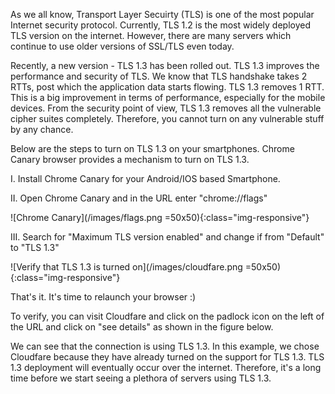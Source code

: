 As we all know, Transport Layer Secuirty (TLS) is one of the most popular Internet security protocol.
Currently, TLS 1.2 is the most widely deployed TLS version on the internet. However, there are many
servers which continue to use older versions of SSL/TLS even today.

Recently, a new version - TLS 1.3 has been rolled out. TLS 1.3 improves the performance and security of
TLS. We know that TLS handshake takes 2 RTTs, post which the application data starts flowing. TLS 1.3
removes 1 RTT. This is a big improvement in terms of performance, especially for the mobile devices. From the
security point of view, TLS 1.3 removes all the vulnerable cipher suites completely. Therefore, you cannot turn
on any vulnerable stuff by any chance.

Below are the steps to turn on TLS 1.3 on your smartphones. Chrome Canary browser provides a mechanism to turn on
TLS 1.3.

I. Install Chrome Canary for your Android/IOS based Smartphone.

II. Open Chrome Canary and in the URL enter "chrome://flags"

![Chrome Canary](/images/flags.png =50x50){:class="img-responsive"}

III. Search for "Maximum TLS version enabled" and change if from "Default" to "TLS 1.3"

![Verify that TLS 1.3 is turned on](/images/cloudfare.png =50x50){:class="img-responsive"}

That's it. It's time to relaunch your browser :)

To verify, you can visit Cloudfare and click on the padlock icon on the left of the URL and click on "see details"
as shown in the figure below.

We can see that the connection is using TLS 1.3. In this example, we chose Cloudfare because they have already turned
on the support for TLS 1.3. TLS 1.3 deployment will eventually occur over the internet. Therefore, it's a long time
before we start seeing a plethora of servers using TLS 1.3.
